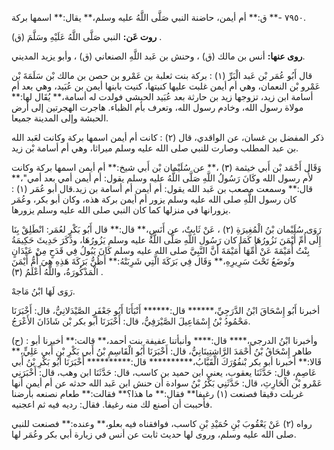 ٧٩٥٠ -** ق:** أم أيمن، حاضنة النبي صَلَّى اللَّهُ عليه وسلم،** يقال:** اسمها بركة.

**روت عَن:** النبي صَلَّى اللَّهُ عَلَيْهِ وسَلَّمَ (ق) .

**روى عنها:** أنس بن مالك (ق) ، وحنش بن عَبد اللَّهِ الصنعاني (ق) ، وأبو يزيد المديني.

قال أَبُو عُمَر بْن عَبد الْبَرِّ (١) : بركة بنت ثعلبة بن عَمْرو بن حصن بن مالك بْن سَلَمَةَ بْن عَمْرو بْن النعمان، وهي أم أيمن غلبت عليها كنيتها، كنيت بابنها أيمن بن عُبَيد، وهي بعد أم أسامة ابن زيد، تزوجها زيد بن حارثة بعد عُبَيد الحبشي فولدت له أسامة،** يُقَال لها:** مولاة رسول الله، وخادم رسول الله، وتعرف بأم الظباء. هاجرت الهجرتين إلى أرض الحبشة وإلى المدينة جميعا.

ذكر المفضل بن غسان، عن الواقدي، قال (٢) : كانت أم أيمن اسمها بركة وكانت لعَبد الله بن عبد المطلب وصارت للنبي صلى الله عليه وسلم ميراثا، وهي أم أسامة بْن زيد.

وَقَال أَحْمَد بْن أَبي خيثمة (٣) ،** عن سُلَيْمان بْن أَبي شيخ:** أم أيمن اسمها بركة وكانت لأُم رسول الله وكَانَ رَسُولُ اللَّهِ صَلَّى اللَّهُ عليه وسلم يقول: أم أيمن أمي بعد أمي"،** قال:** وسمعت مصعب بن عَبد الله يقول: أم أيمن أم أسامة بن زيد.قال أبو عُمَر (١) : كان رسول اللَّهِ صلى الله عليه وسلم يزور أم أيمن بركة هذه، وكان أبو بكر، وعُمَر يزورانها في منزلها كما كان النبي صلى الله عليه وسلم يزورها.

رَوَى سُلَيْمان بْنُ الْمُغِيرَةِ (٢) ، عَنْ ثَابِتٌ، عن أَنَسٍ،** قال:** قال أَبُو بَكْرٍ لعُمَر: انْطَلِقْ بِنَا إِلَى أُمِّ أَيْمَنَ نَزُورُهَا كَمَا كان رَسُول اللَّهِ صَلَّى اللَّهُ عليه وسلم يَزُورُهَا، وذَكَرَ حَدِيثَ حَكِيمَةُ بِنْتُ أُمَيْمَةَ عَنْ أُمِّهَا أُمَيْمَةَ أَنَّ النَّبِيَّ صلى الله عليه وسلم كَانَ يَبُولُ فِي قَدَحٍ مِنْ عَيْدَانٍ وتُوضَعُ تَحْتَ سَرِيرِهِ،** وَقَال فِي بَرَكَةَ الَّتِي شَرِبَتْهُ:** أَظُنُّ بَرَكَةَ هَذِهِ هِيَ أُمُّ أَيْمَنَ الْمَذْكُورَةُ، واللَّهُ أَعْلَمُ (٣) .

رَوَى لَهَا ابْنُ مَاجهْ.

أخبرنا أَبُو إِسْحَاقَ ابْنُ الدَّرَجِيِّ،****** قال:****** أَنْبَأَنَا أَبُو جَعْفَرٍ الصَّيْدَلانِيُّ، قال: أَخْبَرَنَا مَحْمُودُ بْنُ إِسْمَاعِيلَ الصَّيْرَفِيُّ، قال: أَخْبَرَنَا أبو بكر بْن شَاذَانَ الأَعْرَجُ.

(ح) : وأخبرنا ابْنُ الدرجي،**** قال:**** وأنبأتنا عفيفة بنت أحمد،** قالت:** أخبرنا أبو طاهر إِسْحَاقُ بْنُ أَحْمَدَ الرَّاشِتِينَانِيُّ، قال: أَخْبَرَنَا أَبُو الْقَاسِمِ بْنُ أَبي بَكْرِ بْنِ أَبي عَلِيٍّ،** قَالا:** أخبرنا أبو بكر بْنفُوُرَكَ الْقَبَّابُ،********** قال:********** أَخْبَرَنَا أَبُو بَكْرِ بْنُ أَبي عَاصِمٍ، قال: حَدَّثَنَا يعقوب، يعني ابن حميد بن كاسب، قال: حَدَّثَنَا ابن وهب، قال: أَخْبَرَنِي عَمْرو بْن الْحَارِثِ، قال: حَدَّثَنِي بَكْرُ بْنُ سوادة أن حنش ابن عَبد الله حدثه عن أم أيمن أنها غربلت دقيقا فصنعت (١) رغيفا** فقال:** ما هذا؟** فقالت:** طعام نصنعه بأرضنا فأحببت أن أصنع لك منه رغيفا. فقال: رديه فيه ثم اعجنيه.

رواه (٢) عَنْ يَعْقُوبَ بْنِ حُمَيْدِ بْنِ كاسب، فوافقناه فيه بعلو،** وعنده:** فصنعت للنبي صلى الله عليه وسلم، وروى لها حديث ثابت عن أنس في زيارة أبي بكر وعُمَر لها.